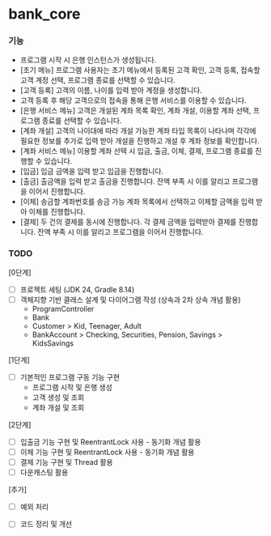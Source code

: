 # bank_core

### 기능
- 프로그램 시작 시 은행 인스턴스가 생성됩니다.
- [초기 메뉴] 프로그램 사용자는 초기 메뉴에서 등록된 고객 확인, 고객 등록, 접속할 고객 계정 선택, 프로그램 종료를 선택할 수 있습니다.
- [고객 등록] 고객의 이름, 나이를 입력 받아 계정을 생성합니다.
- 고객 등록 후 해당 고객으로의 접속을 통해 은행 서비스를 이용할 수 있습니다.
- [은행 서비스 메뉴] 고객은 개설된 계좌 목록 확인, 계좌 개설, 이용할 계좌 선택, 프로그램 종료를 선택할 수 있습니다. 
- [계좌 개설] 고객의 나이대에 따라 개설 가능한 계좌 타입 목록이 나타나며 각각에 필요한 정보를 추가로 입력 받아 개설을 진행하고 개설 후 계좌 정보를 확인합니다.
- [계좌 서비스 메뉴] 이용할 계좌 선택 시 입금, 출금, 이체, 결제, 프로그램 종료를 진행할 수 있습니다.
- [입금] 입금 금액을 입력 받고 입금을 진행합니다.
- [출금] 출금액을 입력 받고 출금을 진행합니다. 잔액 부족 시 이를 알리고 프로그램을 이어서 진행합니다.
- [이체] 송금할 계좌번호를 송금 가능 계좌 목록에서 선택하고 이체할 금액을 입력 받아 이체를 진행합니다.
- [결제] 두 건의 결제를 동시에 진행합니다. 각 결제 금액을 입력받아 결제를 진행합니다. 잔액 부족 시 이를 알리고 프로그램을 이어서 진행합니다. 

### TODO
[0단계]
- [ ] 프로젝트 세팅 (JDK 24, Gradle 8.14)
- [ ] 객체지향 기반 클래스 설계 및 다이어그램 작성 (상속과 2차 상속 개념 활용)
  - ProgramController
  - Bank
  - Customer > Kid, Teenager, Adult
  - BankAccount > Checking, Securities, Pension, Savings > KidsSavings

[1단계]
- [ ] 기본적인 프로그램 구동 기능 구현
  - 프로그램 시작 및 은행 생성
  - 고객 생성 및 조회
  - 계좌 개설 및 조회

[2단계]
- [ ] 입출금 기능 구현 및 ReentrantLock 사용 - 동기화 개념 활용 
- [ ] 이체 기능 구현 및 ReentrantLock 사용 - 동기화 개념 활용 
- [ ] 결제 기능 구현 및 Thread 활용
- [ ] 다운캐스팅 활용

[추가]
- [ ] 예외 처리
- [ ] 코드 정리 및 개선

